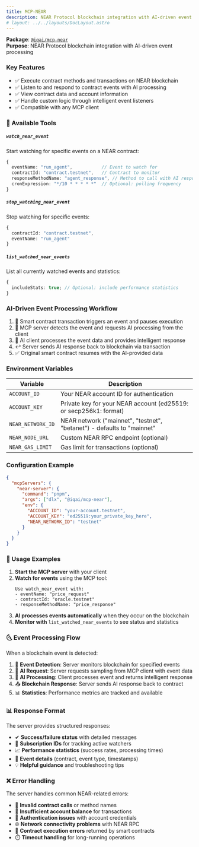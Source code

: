 ```yaml
---
title: MCP-NEAR
description: NEAR Protocol blockchain integration with AI-driven event processing
# layout: ../../layouts/DocLayout.astro
---
```


**Package**: [`@iqai/mcp-near`](https://www.npmjs.com/package/@iqai/mcp-near)  
**Purpose**: NEAR Protocol blockchain integration with AI-driven event processing

### Key Features

- ✅ Execute contract methods and transactions on NEAR blockchain
- ✅ Listen to and respond to contract events with AI processing
- ✅ View contract data and account information
- ✅ Handle custom logic through intelligent event listeners
- ✅ Compatible with any MCP client

### 🔧 Available Tools

##### `watch_near_event`

Start watching for specific events on a NEAR contract:

```typescript
{
  eventName: "run_agent",           // Event to watch for
  contractId: "contract.testnet",   // Contract to monitor
  responseMethodName: "agent_response", // Method to call with AI response
  cronExpression: "*/10 * * * * *"  // Optional: polling frequency
}
```

##### `stop_watching_near_event`

Stop watching for specific events:

```typescript
{
  contractId: "contract.testnet",
  eventName: "run_agent"
}
```

##### `list_watched_near_events`

List all currently watched events and statistics:

```typescript
{
  includeStats: true; // Optional: include performance statistics
}
```

### AI-Driven Event Processing Workflow

1. 🔗 Smart contract transaction triggers an event and pauses execution
2. 🤖 MCP server detects the event and requests AI processing from the client
3. 🧠 AI client processes the event data and provides intelligent response
4. ↩️ Server sends AI response back to blockchain via transaction
5. ✅ Original smart contract resumes with the AI-provided data

### Environment Variables

| Variable          | Description                                                            |
| ----------------- | ---------------------------------------------------------------------- |
| `ACCOUNT_ID`      | Your NEAR account ID for authentication                                |
| `ACCOUNT_KEY`     | Private key for your NEAR account (ed25519: or secp256k1: format)      |
| `NEAR_NETWORK_ID` | NEAR network ("mainnet", "testnet", "betanet") - defaults to "mainnet" |
| `NEAR_NODE_URL`   | Custom NEAR RPC endpoint (optional)                                    |
| `NEAR_GAS_LIMIT`  | Gas limit for transactions (optional)                                  |

### Configuration Example

```json
{
  "mcpServers": {
    "near-server": {
      "command": "pnpm",
      "args": ["dlx", "@iqai/mcp-near"],
      "env": {
        "ACCOUNT_ID": "your-account.testnet",
        "ACCOUNT_KEY": "ed25519:your_private_key_here",
        "NEAR_NETWORK_ID": "testnet"
      }
    }
  }
}
```

### 🎯 Usage Examples

1. **Start the MCP server** with your client
2. **Watch for events** using the MCP tool:
   ```
   Use watch_near_event with:
   - eventName: "price_request"
   - contractId: "oracle.testnet"
   - responseMethodName: "price_response"
   ```
3. **AI processes events automatically** when they occur on the blockchain
4. **Monitor with** `list_watched_near_events` to see status and statistics

### 🌜 Event Processing Flow

When a blockchain event is detected:

1. 📡 **Event Detection**: Server monitors blockchain for specified events
2. 🤖 **AI Request**: Server requests sampling from MCP client with event data
3. 🧠 **AI Processing**: Client processes event and returns intelligent response
4. 📤 **Blockchain Response**: Server sends AI response back to contract
5. 📊 **Statistics**: Performance metrics are tracked and available

### 📊 Response Format

The server provides structured responses:

- ✔ **Success/failure status** with detailed messages
- 🔗 **Subscription IDs** for tracking active watchers
- 📈 **Performance statistics** (success rates, processing times)
- 🎯 **Event details** (contract, event type, timestamps)
- 💡 **Helpful guidance** and troubleshooting tips

### ❌ Error Handling

The server handles common NEAR-related errors:

- 🚨 **Invalid contract calls** or method names
- 💸 **Insufficient account balance** for transactions
- 🔑 **Authentication issues** with account credentials
- 🌐 **Network connectivity problems** with NEAR RPC
- 🚫 **Contract execution errors** returned by smart contracts
- ⏱️ **Timeout handling** for long-running operations
